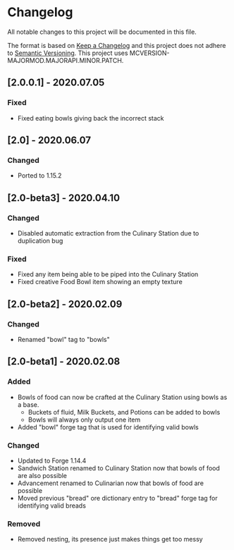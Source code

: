 # Changelog
All notable changes to this project will be documented in this file.

The format is based on [Keep a Changelog](http://keepachangelog.com/en/1.0.0/) and this project does not adhere to [Semantic Versioning](http://semver.org/spec/v2.0.0.html).
This project uses MCVERSION-MAJORMOD.MAJORAPI.MINOR.PATCH.

## [2.0.0.1] - 2020.07.05
### Fixed
- Fixed eating bowls giving back the incorrect stack

## [2.0] - 2020.06.07
### Changed
- Ported to 1.15.2

## [2.0-beta3] - 2020.04.10
### Changed
- Disabled automatic extraction from the Culinary Station due to duplication bug
### Fixed
- Fixed any item being able to be piped into the Culinary Station
- Fixed creative Food Bowl item showing an empty texture

## [2.0-beta2] - 2020.02.09
### Changed
- Renamed "bowl" tag to "bowls"

## [2.0-beta1] - 2020.02.08
### Added
- Bowls of food can now be crafted at the Culinary Station using bowls as a base.
  - Buckets of fluid, Milk Buckets, and Potions can be added to bowls
  - Bowls will always only output one item
- Added "bowl" forge tag that is used for identifying valid bowls
### Changed
- Updated to Forge 1.14.4
- Sandwich Station renamed to Culinary Station now that bowls of food are also possible
- Advancement renamed to Culinarian now that bowls of food are possible
- Moved previous "bread" ore dictionary entry to "bread" forge tag for identifying valid breads
### Removed
- Removed nesting, its presence just makes things get too messy